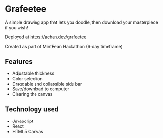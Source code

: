 # Grafeetee
A simple drawing app that lets you doodle, then download your masterpiece if you wish!

Deployed at https://achan.dev/grafeetee

Created as part of MintBean Hackathon (6-day timeframe)

## Features
* Adjustable thickness
* Color selection
* Draggable and collapsible side bar
* Save/download to computer
* Clearing the canvas

## Technology used
* Javascript
* React
* HTML5 Canvas